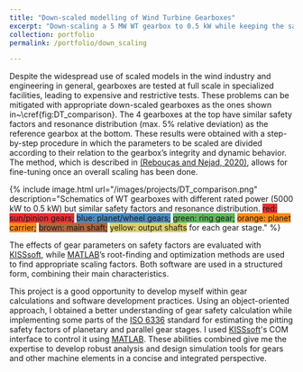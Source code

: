 ```yaml
---
title: "Down-scaled modelling of Wind Turbine Gearboxes"
excerpt: "Down-scaling a 5 MW WT gearbox to 0.5 kW while keeping the same safety level and frequency distribution"
collection: portfolio
permalink: /portfolio/down_scaling

---
```


Despite the widespread use of scaled models in the wind industry and engineering in general, gearboxes are tested at full scale in specialized facilities, leading to expensive and restrictive tests. These problems can be mitigated with appropriate down-scaled gearboxes as the ones shown in~\cref{fig:DT_comparison}. The 4 gearboxes at the top have similar safety factors and resonance distribution (max. 5% relative deviation) as the reference gearbox at the bottom. These results were obtained with a step-by-step procedure in which the parameters to be scaled are divided according to their relation to the gearbox’s integrity and dynamic behavior. The method, which is described in [(Rebouças and Nejad, 2020)](/publications/A3), allows for fine-tuning once an overall scaling has been done.

{% include image.html url="/images/projects/DT_comparison.png" description="Schematics of WT gearboxes with different rated power (5000 kW to 0.5 kW) but similar safety factors and resonance distribution. 
<span style="background-color:rgb(230, 049, 051)">red: sun/pinion gears;</span> 
<span style="background-color:rgb(075, 139, 191)">blue: planet/wheel gears;</span> 
<span style="background-color:rgb(095, 183, 092)">green: ring gear;</span> 
<span style="background-color:rgb(255, 140, 026)">orange: planet carrier;</span> 
<span style="background-color:rgb(175, 103, 061)">brown: main shaft;</span> 
<span style="background-color:rgb(221, 207, 110)">yellow: output shafts</span> for each gear stage." %}

The effects of gear parameters on safety factors are evaluated with [KISSsoft](https://www.kisssoft.com/en), while [MATLAB](https://mathworks.com/products/matlab.html)’s root-finding and optimization methods are used to find appropriate scaling factors. Both software are used in a structured form, combining their main characteristics.

This project is a good opportunity to develop myself within gear calculations and software development practices. Using an object-oriented approach, I obtained a better understanding of gear safety calculation while implementing some parts of the [ISO 6336](https://www.iso.org/standard/63819.html) standard for estimating the pitting safety factors of planetary and parallel gear stages. I used [KISSsoft](https://www.kisssoft.com/en)'s COM interface to control it using [MATLAB](https://mathworks.com/products/matlab.html). These abilities combined give me the expertise to develop robust analysis and design simulation tools for gears and other machine elements in a concise and integrated perspective.
